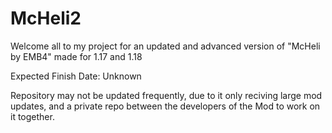 # McHeli2
Welcome all to my project for an updated and advanced version of "McHeli by EMB4" made for 1.17 and 1.18

Expected Finish Date: Unknown


Repository may not be updated frequently, due to it only reciving large mod updates, and a private repo between the developers of the Mod to work on it together.
